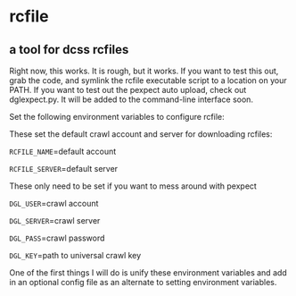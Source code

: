 # rcfile

## a tool for dcss rcfiles

Right now, this works. It is rough, but it works. If you want to test this out,
grab the code, and symlink the rcfile executable script to a location on your
PATH. If you want to test out the pexpect auto upload, check out dglexpect.py.
It will be added to the command-line interface soon.

Set the following environment variables to configure rcfile:

These set the default crawl account and server for downloading rcfiles:

`RCFILE_NAME`=default account

`RCFILE_SERVER`=default server

These only need to be set if you want to mess around with pexpect

`DGL_USER`=crawl account

`DGL_SERVER`=crawl server

`DGL_PASS`=crawl password

`DGL_KEY`=path to universal crawl key

One of the first things I will do is unify these environment variables and add
in an optional config file as an alternate to setting environment variables.
